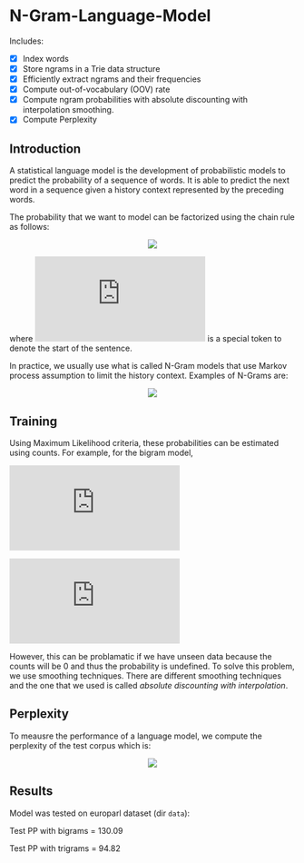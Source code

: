 # N-Gram-Language-Model

Includes:
- [x] Index words
- [x] Store ngrams in a Trie data structure
- [x] Efficiently extract ngrams and their frequencies
- [x] Compute out-of-vocabulary (OOV) rate
- [x] Compute ngram probabilities with absolute discounting with interpolation smoothing.
- [x] Compute Perplexity

## Introduction

A statistical language model is the development of probabilistic models to predict the probability of a sequence of
words. It is able to predict the next word in a sequence given a history context represented by the preceding words. 

The probability that we want to model can be factorized using the chain rule as follows:

<p align="center">
  <img src="http://latex.codecogs.com/gif.latex?p%28w_1%5EN%29%20%3D%20%5Cprod_%7Bn%3D1%7D%5E%7BN%7D%20p%28w_n%20%7C%20w_%7B0%7D%5E%7Bn-1%7D%29">
</p>

where ![equation](http://latex.codecogs.com/gif.latex?w_0) is a special token to denote the start of the sentence.

In practice, we usually use what is called N-Gram models that use Markov process assumption to limit the history context. Examples of N-Grams are:
<p align="center">
  <img src="http://latex.codecogs.com/gif.latex?%5C%5C%5Ctext%7BUnigram%20LM%7D%3A%20p%28w_1%5EN%29%20%3D%20%5Cprod_%7Bn%3D1%7D%5E%7BN%7D%20p%28w_n%29%20%5C%5C%20%5Ctext%7BBigram%20LM%7D%3A%20p%28w_1%5EN%29%20%3D%20%5Cprod_%7Bn%3D1%7D%5E%7BN%7D%20p%28w_n%20%7C%20w_%7Bn-1%7D%29%5C%5C%20%5Ctext%7BTrigram%20LM%7D%3A%20p%28w_1%5EN%29%20%3D%20%5Cprod_%7Bn%3D1%7D%5E%7BN%7D%20p%28w_n%20%7C%20w_%7Bn-2%7D%2C%20w_%7Bn-1%7D%29"
</p>

## Training

Using Maximum Likelihood criteria, these probabilities can be estimated using counts. For example, for the bigram model, 

![equation](https://latex.codecogs.com/gif.latex?p%28w_n%20%7C%20w_%7Bn-1%7D%29%20%3D%20%5Cdfrac%7BN%28w_%7Bn-1%7D%2C%20w_n%29%7D%7BN%28w_%7Bn-1%7D%29%7D)

![equation](https://latex.codecogs.com/gif.latex?%5Ctext%7Bwhere%20%7D%20N%28w_%7Bn-1%7D%2C%20w_n%29%20%5Ctext%7B%20is%20the%20count%20of%20bigrams%20%7D%20%28w_%7Bn-1%7D%2C%20w_n%29%20%5Ctext%7B%20and%20%7D%20N%28w_%7Bn-1%7D%29%20%5Ctext%7B%20is%20the%20count%20of%20%7D%20w_%7Bn-1%7D)

However, this can be problamatic if we have unseen data because the counts will be 0 and thus the probability is undefined. To solve this problem, we use smoothing techniques. There are different smoothing techniques and the one that we used is called *absolute discounting with interpolation*. 

## Perplexity

To meausre the performance of a language model, we compute the perplexity of the test corpus which is:

<p align="center">
  <img src="https://latex.codecogs.com/gif.latex?PP%20%3D%20%5Cbigg%5B%5Cprod_%7Bn%3D1%7D%5E%7BN%7D%20p%28w_n%20%7C%20w_%7Bn-1%7D%29%5Cbigg%5D%5E%7B-1/N%7D">
</p>

## Results

Model was tested on europarl dataset (dir `data`):

Test PP with bigrams = 130.09

Test PP with trigrams = 94.82

